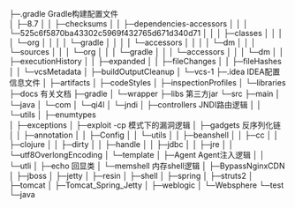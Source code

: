 ├─.gradle     Gradle构建配置文件  
│  ├─8.7
│  │  ├─checksums
│  │  ├─dependencies-accessors
│  │  │  └─525c6f5870ba43302c5969f432765d671d340d71
│  │  │      ├─classes
│  │  │      │  └─org
│  │  │      │      └─gradle
│  │  │      │          └─accessors
│  │  │      │              └─dm
│  │  │      └─sources
│  │  │          └─org
│  │  │              └─gradle
│  │  │                  └─accessors
│  │  │                      └─dm
│  │  ├─executionHistory
│  │  ├─expanded
│  │  ├─fileChanges
│  │  ├─fileHashes
│  │  └─vcsMetadata
│  ├─buildOutputCleanup
│  └─vcs-1
├─.idea        IDEA配置信息文件
│  ├─artifacts
│  ├─codeStyles
│  ├─inspectionProfiles
│  └─libraries
├─docs         有关文档
├─gradle
│  └─wrapper
├─libs         第三方jar
└─src
├─main
│  └─java
│      └─com
│          └─qi4l
│              └─jndi
│                  ├─controllers            JNDI路由逻辑
│                  │  └─utils
│                  ├─enumtypes              
│                  ├─exceptions
│                  ├─exploit                -cp 模式下的漏洞逻辑
│                  ├─gadgets                反序列化链
│                  │  ├─annotation
│                  │  ├─Config
│                  │  └─utils
│                  │      ├─beanshell
│                  │      ├─cc
│                  │      ├─clojure
│                  │      ├─dirty
│                  │      ├─handle
│                  │      ├─jdbc
│                  │      ├─jre
│                  │      └─utf8OverlongEncoding
│                  └─template
│                      ├─Agent             Agent注入逻辑
│                      │  └─utli
│                      ├─echo              回显类
│                      └─memshell          内存shell逻辑
│                          ├─BypassNginxCDN
│                          ├─jboss
│                          ├─jetty
│                          ├─resin
│                          ├─shell
│                          ├─spring
│                          ├─struts2
│                          ├─tomcat
│                          ├─Tomcat_Spring_Jetty
│                          ├─weblogic
│                          └─Websphere
└─test
└─java